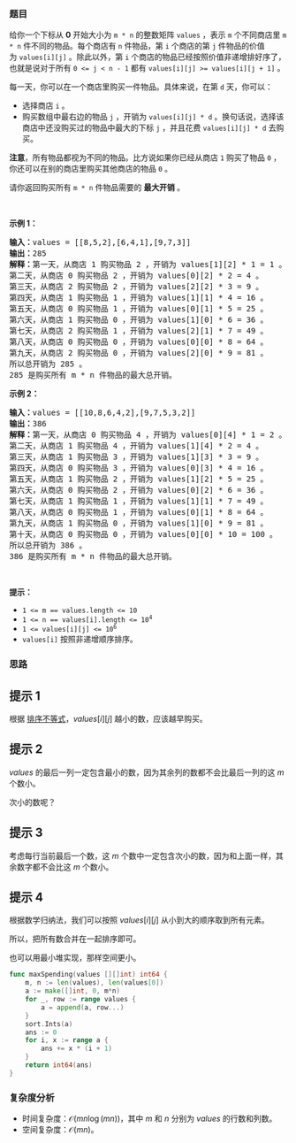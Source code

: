 ### 题目

<p>给你一个下标从 <strong>0</strong> 开始大小为 <code>m * n</code> 的整数矩阵 <code>values</code> ，表示 <code>m</code> 个不同商店里 <code>m * n</code> 件不同的物品。每个商店有 <code>n</code> 件物品，第 <code>i</code> 个商店的第 <code>j</code> 件物品的价值为 <code>values[i][j]</code> 。除此以外，第 <code>i</code> 个商店的物品已经按照价值非递增排好序了，也就是说对于所有 <code>0 <= j < n - 1</code> 都有 <code>values[i][j] >= values[i][j + 1]</code> 。</p>

<p>每一天，你可以在一个商店里购买一件物品。具体来说，在第 <code>d</code> 天，你可以：</p>

<ul>
	<li>选择商店 <code>i</code> 。</li>
	<li>购买数组中最右边的物品 <code>j</code> ，开销为 <code>values[i][j] * d</code> 。换句话说，选择该商店中还没购买过的物品中最大的下标 <code>j</code> ，并且花费 <code>values[i][j] * d</code> 去购买。</li>
</ul>

<p><strong>注意</strong>，所有物品都视为不同的物品。比方说如果你已经从商店 <code>1</code> 购买了物品 <code>0</code> ，你还可以在别的商店里购买其他商店的物品 <code>0</code> 。</p>

<p>请你返回购买所有 <code>m * n</code> 件物品需要的 <strong>最大开销</strong> 。</p>

<p> </p>

<p><strong class="example">示例 1：</strong></p>

<pre>
<b>输入：</b>values = [[8,5,2],[6,4,1],[9,7,3]]
<b>输出：</b>285
<b>解释：</b>第一天，从商店 1 购买物品 2 ，开销为 values[1][2] * 1 = 1 。
第二天，从商店 0 购买物品 2 ，开销为 values[0][2] * 2 = 4 。
第三天，从商店 2 购买物品 2 ，开销为 values[2][2] * 3 = 9 。
第四天，从商店 1 购买物品 1 ，开销为 values[1][1] * 4 = 16 。
第五天，从商店 0 购买物品 1 ，开销为 values[0][1] * 5 = 25 。
第六天，从商店 1 购买物品 0 ，开销为 values[1][0] * 6 = 36 。
第七天，从商店 2 购买物品 1 ，开销为 values[2][1] * 7 = 49 。
第八天，从商店 0 购买物品 0 ，开销为 values[0][0] * 8 = 64 。
第九天，从商店 2 购买物品 0 ，开销为 values[2][0] * 9 = 81 。
所以总开销为 285 。
285 是购买所有 m * n 件物品的最大总开销。
</pre>

<p><strong class="example">示例 2：</strong></p>

<pre>
<b>输入：</b>values = [[10,8,6,4,2],[9,7,5,3,2]]
<b>输出：</b>386
<b>解释：</b>第一天，从商店 0 购买物品 4 ，开销为 values[0][4] * 1 = 2 。
第二天，从商店 1 购买物品 4 ，开销为 values[1][4] * 2 = 4 。
第三天，从商店 1 购买物品 3 ，开销为 values[1][3] * 3 = 9 。
第四天，从商店 0 购买物品 3 ，开销为 values[0][3] * 4 = 16 。
第五天，从商店 1 购买物品 2 ，开销为 values[1][2] * 5 = 25 。
第六天，从商店 0 购买物品 2 ，开销为 values[0][2] * 6 = 36 。
第七天，从商店 1 购买物品 1 ，开销为 values[1][1] * 7 = 49 。
第八天，从商店 0 购买物品 1 ，开销为 values[0][1] * 8 = 64 。
第九天，从商店 1 购买物品 0 ，开销为 values[1][0] * 9 = 81 。
第十天，从商店 0 购买物品 0 ，开销为 values[0][0] * 10 = 100 。
所以总开销为 386 。
386 是购买所有 m * n 件物品的最大总开销。
</pre>

<p> </p>

<p><strong>提示：</strong></p>

<ul>
	<li><code>1 <= m == values.length <= 10</code></li>
	<li><code>1 <= n == values[i].length <= 10<sup>4</sup></code></li>
	<li><code>1 <= values[i][j] <= 10<sup>6</sup></code></li>
	<li><code>values[i]</code> 按照非递增顺序排序。</li>
</ul>

### 思路

## 提示 1

根据 [排序不等式](https://baike.baidu.com/item/%E6%8E%92%E5%BA%8F%E4%B8%8D%E7%AD%89%E5%BC%8F/7775728)，$\textit{values}[i][j]$ 越小的数，应该越早购买。

## 提示 2

$\textit{values}$ 的最后一列一定包含最小的数，因为其余列的数都不会比最后一列的这 $m$ 个数小。

次小的数呢？

## 提示 3

考虑每行当前最后一个数，这 $m$ 个数中一定包含次小的数，因为和上面一样，其余数字都不会比这 $m$ 个数小。

## 提示 4

根据数学归纳法，我们可以按照 $\textit{values}[i][j]$ 从小到大的顺序取到所有元素。

所以，把所有数合并在一起排序即可。

也可以用最小堆实现，那样空间更小。

```go  
func maxSpending(values [][]int) int64 {
	m, n := len(values), len(values[0])
	a := make([]int, 0, m*n)
	for _, row := range values {
		a = append(a, row...)
	}
	sort.Ints(a)
	ans := 0
	for i, x := range a {
		ans += x * (i + 1)
	}
	return int64(ans)
}
```

### 复杂度分析

- 时间复杂度：$\mathcal{O}(mn\log (mn))$，其中 $m$ 和 $n$ 分别为 $\textit{values}$ 的行数和列数。
- 空间复杂度：$\mathcal{O}(mn)$。
